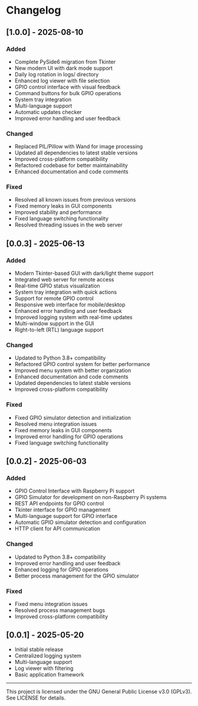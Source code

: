 # Changelog

## [1.0.0] - 2025-08-10

### Added

- Complete PySide6 migration from Tkinter
- New modern UI with dark mode support
- Daily log rotation in logs/ directory
- Enhanced log viewer with file selection
- GPIO control interface with visual feedback
- Command buttons for bulk GPIO operations
- System tray integration
- Multi-language support
- Automatic updates checker
- Improved error handling and user feedback

### Changed

- Replaced PIL/Pillow with Wand for image processing
- Updated all dependencies to latest stable versions
- Improved cross-platform compatibility
- Refactored codebase for better maintainability
- Enhanced documentation and code comments

### Fixed

- Resolved all known issues from previous versions
- Fixed memory leaks in GUI components
- Improved stability and performance
- Fixed language switching functionality
- Resolved threading issues in the web server

## [0.0.3] - 2025-06-13

### Added

- Modern Tkinter-based GUI with dark/light theme support
- Integrated web server for remote access
- Real-time GPIO status visualization
- System tray integration with quick actions
- Support for remote GPIO control
- Responsive web interface for mobile/desktop
- Enhanced error handling and user feedback
- Improved logging system with real-time updates
- Multi-window support in the GUI
- Right-to-left (RTL) language support

### Changed

- Updated to Python 3.8+ compatibility
- Refactored GPIO control system for better performance
- Improved menu system with better organization
- Enhanced documentation and code comments
- Updated dependencies to latest stable versions
- Improved cross-platform compatibility

### Fixed

- Fixed GPIO simulator detection and initialization
- Resolved menu integration issues
- Fixed memory leaks in GUI components
- Improved error handling for GPIO operations
- Fixed language switching functionality

## [0.0.2] - 2025-06-03

### Added

- GPIO Control Interface with Raspberry Pi support
- GPIO Simulator for development on non-Raspberry Pi systems
- REST API endpoints for GPIO control
- Tkinter interface for GPIO management
- Multi-language support for GPIO interface
- Automatic GPIO simulator detection and configuration
- HTTP client for API communication

### Changed

- Updated to Python 3.8+ compatibility
- Improved error handling and user feedback
- Enhanced logging for GPIO operations
- Better process management for the GPIO simulator

### Fixed

- Fixed menu integration issues
- Resolved process management bugs
- Improved cross-platform compatibility

## [0.0.1] - 2025-05-20
- Initial stable release
- Centralized logging system
- Multi-language support
- Log viewer with filtering
- Basic application framework

---
This project is licensed under the GNU General Public License v3.0 (GPLv3). See LICENSE for details.
